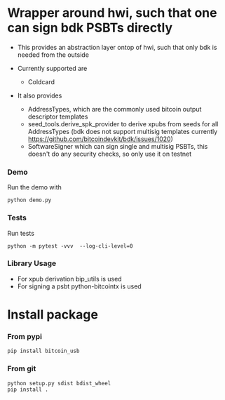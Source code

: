 # Wrapper around hwi, such that one can sign bdk PSBTs directly

* This provides an abstraction layer ontop of hwi, such that only bdk is needed from the outside
* Currently supported are
  * Coldcard


* It also provides 
  * AddressTypes, which are the commonly used bitcoin output descriptor templates
  * seed_tools.derive_spk_provider  to derive xpubs from seeds for all AddressTypes  (bdk does not support multisig templates currently https://github.com/bitcoindevkit/bdk/issues/1020)
  * SoftwareSigner which can sign single and multisig PSBTs, this doesn't do any security checks, so only use it on testnet


### Demo

Run the demo with

```
python demo.py
```


### Tests

Run tests

```
python -m pytest -vvv  --log-cli-level=0
```

### Library Usage

* For xpub derivation bip_utils is used
* For signing a psbt python-bitcointx is used


# Install package



### From pypi

```shell
pip install bitcoin_usb
```



###  From git

```shell
python setup.py sdist bdist_wheel
pip install .
```



